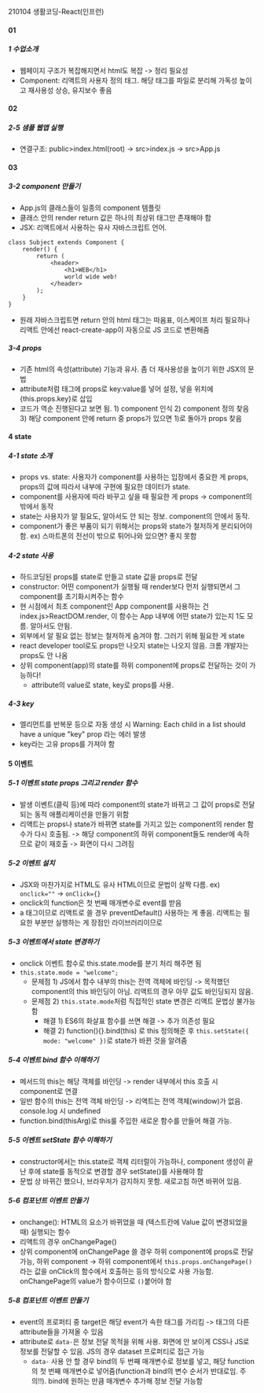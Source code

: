 210104 생활코딩-React(인프런)

#### 01

##### 1 수업소개

- 웹페이지 구조가 복잡해지면서 html도 복잡 -> 정리 필요성
- Component: 리액트의 사용자 정의 태그. 해당 태그를 파일로 분리해 가독성 높이고 재사용성 상승, 유지보수 좋음

#### 02

##### 2-5 샘플 웹앱 실행

- 연결구조: public>index.html(root) -> src>index.js -> src>App.js

#### 03

##### 3-2 component 만들기

- App.js의 클래스들이 일종의 component 템플릿
- 클래스 안의 render return 값은 하나의 최상위 태그만 존재해야 함
- JSX: 리액트에서 사용하는 유사 자바스크립트 언어.

```
class Subject extends Component {
	render() {
		return (
			<header>
				<h1>WEB</h1>
				world wide web!
			</header>
		);
	}
}
```

- 원래 자바스크립트면 return 안의 html 태그는 따옴표, 이스케이프 처리 필요하나 리액트 안에선 react-create-app이 자동으로 JS 코드로 변환해줌

##### 3-4 props

- 기존 html의 속성(attribute) 기능과 유사. 좀 더 재사용성을 높이기 위한 JSX의 문법
- attribute처럼 태그에 props로 key:value를 넣어 설정, 넣을 위치에 {this.props.key}로 삽입
- 코드가 역순 진행된다고 보면 됨. 1) component 인식 2) component 정의 찾음 3) 해당 component 안에 return 중 props가 있으면 1)로 돌아가 props 찾음

#### 4 state

##### 4-1 state 소개

- props vs. state: 사용자가 component를 사용하는 입장에서 중요한 게 props, props의 값에 따라서 내부에 구현에 필요한 데이터가 state.
- component를 사용자에 따라 바꾸고 싶을 때 필요한 게 props -> component의 밖에서 동작
- state는 사용자가 알 필요도, 알아서도 안 되는 정보. component의 안에서 동작.
- component가 좋은 부품이 되기 위해서는 props와 state가 철저하게 분리되어야 함. ex) 스마트폰의 전선이 밖으로 튀어나와 있으면? 좋지 못함

##### 4-2 state 사용

- 하드코딩된 props를 state로 만들고 state 값을 props로 전달
- constructor: 어떤 component가 실행될 때 render보다 먼저 실행되면서 그 component를 초기화시켜주는 함수
- 현 시점에서 최초 component인 App component를 사용하는 건 index.js>ReactDOM.render, 이 함수는 App 내부에 어떤 state가 있는지 1도 모름. 알아서도 안됨.
- 외부에서 알 필요 없는 정보는 철저하게 숨겨야 함. 그러기 위해 필요한 게 state
- react developer tool로도 props만 나오지 state는 나오지 않음. 크롬 개발자는 props도 안 나옴
- 상위 component(app)의 state를 하위 component에 props로 전달하는 것이 가능하다!
  - attribute의 value로 state, key로 props를 사용.

##### 4-3 key

- 엘리먼트를 반복문 등으로 자동 생성 시 Warning: Each child in a list should have a unique "key" prop 라는 에러 발생
- key라는 고유 props를 가져야 함

#### 5 이벤트

##### 5-1 이벤트 state props 그리고 render 함수

- 발생 이벤트(클릭 등)에 따라 component의 state가 바뀌고 그 값이 props로 전달되는 동적 애플리케이션을 만들기 위함
- 리액트는 props나 state가 바뀌면 state를 가지고 있는 component의 render 함수가 다시 호출됨. -> 해당 component의 하위 component들도 render에 속하므로 같이 재호출 -> 화면이 다시 그려짐

##### 5-2 이벤트 설치

- JSX와 마찬가지로 HTML도 유사 HTML이므로 문법이 살짝 다름. ex) `onclick=""` -> `onClick={}`
- onclick의 function은 첫 번째 매개변수로 event를 받음
- a 태그이므로 리액트로 쓸 경우 preventDefault() 사용하는 게 좋음. 리액트는 필요한 부분만 실행하는 게 장점인 라이브러리이므로

##### 5-3 이벤트에서 state 변경하기

- onclick 이벤트 함수로 this.state.mode를 분기 처리 해주면 됨
- `this.state.mode = "welcome";`
  - 문제점 1) JS에서 함수 내부의 this는 전역 객체에 바인딩 -> 목적했던 component의 this 바인딩이 아님. 리액트의 경우 아무 값도 바인딩되지 않음.
  - 문제점 2) `this.state.mode`처럼 직접적인 state 변경은 리액트 문법상 불가능함
    - 해결 1) ES6의 화살표 함수를 쓰면 해결 -> 추가 의존성 필요
    - 해결 2) function(){}.bind(this) 로 this 정의해준 후 `this.setState({ mode: "welcome" })`로 state가 바뀐 것을 알려줌

##### 5-4 이벤트 bind 함수 이해하기

- 메서드의 this는 해당 객체를 바인딩 -> render 내부에서 this 호출 시 component로 연결
- 일반 함수의 this는 전역 객체 바인딩 -> 리액트는 전역 객체(window)가 없음. console.log 시 undefined
- function.bind(thisArg)로 this룰 주입한 새로운 함수를 만들어 해결 가능.

##### 5-5 이벤트 setState 함수 이해하기

- constructor에서는 this.state로 객체 리터럴이 가능하나, component 생성이 끝난 후에 state를 동적으로 변경할 경우 setState()를 사용해야 함
- 문법 상 바뀌긴 했으나, 브라우저가 감지하지 못함. 새로고침 하면 바뀌어 있음.

##### 5-6 컴포넌트 이벤트 만들기

- onchange(): HTML의 요소가 바뀌었을 때 (텍스트칸에 Value 값이 변경되었을 때) 실행되는 함수
- 리액트의 경우 onChangePage()
- 상위 component에 onChangePage 쓸 경우 하위 component에 props로 전달 가능, 하위 component -> 하위 component에서 `this.props.onChangePage()`라는 값을 onClick의 함수에서 호출하는 등의 방식으로 사용 가능함. onChangePage의 value가 함수이므로 `()`붙어야 함

##### 5-8 컴포넌트 이벤트 만들기

- event의 프로퍼티 중 target은 해당 event가 속한 태그를 가리킴 -> 태그의 다른 attribute들을 가져올 수 있음
- attribute로 `data-`은 정보 전달 목적을 위해 사용. 화면에 안 보이게 CSS나 JS로 정보를 전달할 수 있음. JS의 경우 dataset 프로퍼티로 접근 가능
  - `data-` 사용 안 할 경우 bind의 두 번째 매개변수로 정보를 넣고, 해당 function의 첫 번째 매개변수로 넣어줌(function과 bind의 변수 순서가 반대로임. 주의!!). bind에 원하는 만큼 매개변수 추가해 정보 전달 가능함
